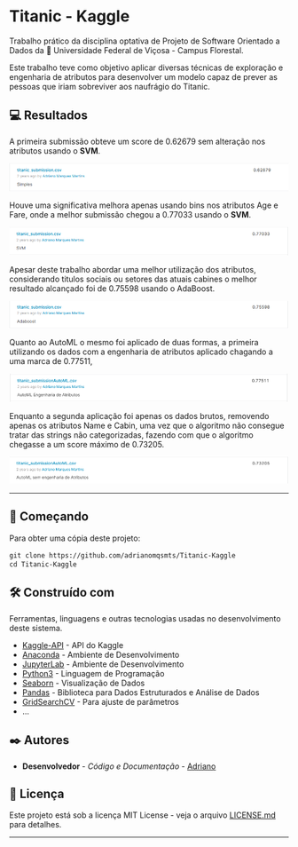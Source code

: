 #  Titanic - Kaggle

Trabalho prático da disciplina optativa de Projeto de Software Orientado a Dados da 🏫 Universidade Federal de Viçosa - Campus Florestal. 

Este trabalho teve como objetivo aplicar diversas técnicas de exploração e engenharia de atributos para desenvolver um modelo capaz de prever as pessoas que iriam sobreviver aos naufrágio do Titanic. 

## 💻 Resultados 

A primeira submissão obteve um score de 0.62679 sem alteração nos atributos usando o **SVM**.

![](img/svm0.png)

Houve uma significativa melhora apenas usando bins nos atributos Age e Fare, onde a melhor submissão chegou a 0.77033 usando o **SVM**.

![](img/svm.png)

Apesar deste trabalho abordar uma melhor utilização dos atributos, considerando titulos sociais ou setores das atuais cabines o melhor resultado alcançado foi de 0.75598 usando o AdaBoost. 

![](img/adaboost.png)

Quanto ao AutoML o mesmo foi aplicado de duas formas, a primeira utilizando os dados com a engenharia de atributos aplicado chagando a uma marca de 0.77511, 

![](img/automl1.png)

Enquanto a segunda aplicação foi apenas os dados brutos, removendo apenas os atributos Name e Cabin, uma vez que o algoritmo não consegue tratar das strings não categorizadas, fazendo com que o algoritmo chegasse a um score máximo de 0.73205.

![](img/automl2.png)

********************************************


## 🚀 Começando

Para obter uma cópia deste projeto:

```shell
git clone https://github.com/adrianomqsmts/Titanic-Kaggle
cd Titanic-Kaggle
```

## 🛠️ Construído com

Ferramentas, linguagens e outras tecnologias usadas no desenvolvimento deste sistema.

* [Kaggle-API](https://www.kaggle.com/docs/api) - API do Kaggle
* [Anaconda](https://www.anaconda.com/) - Ambiente de Desenvolvimento
* [JupyterLab](https://jupyter.org/documentation) - Ambiente de Desenvolvimento
* [Python3](https://docs.python.org/3/) - Linguagem de Programação
* [Seaborn](https://seaborn.pydata.org/tutorial.html) - Visualização de Dados
* [Pandas](https://pandas.pydata.org/docs/) - Biblioteca para Dados Estruturados e Análise de Dados
* [GridSearchCV](https://docs.python-requests.org/en/latest/) - Para ajuste de parâmetros
* ...

## ✒️ Autores

* **Desenvolvedor** - *Código e Documentação* - [Adriano](https://github.com/adrianomqsmts)


## 📄 Licença

Este projeto está sob a licença MIT License - veja o arquivo [LICENSE.md](https://github.com/adrianomqsmts/Titanic-Kaggle/blob/master/LICENSE) para detalhes.

---
